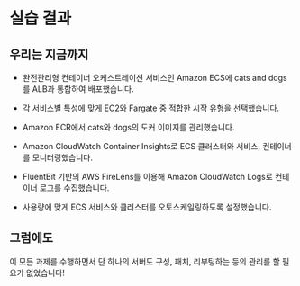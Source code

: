 # 실습 결과
## 우리는 지금까지

- 완전관리형 컨테이너 오케스트레이션 서비스인 Amazon ECS에 cats and dogs를 ALB과 통합하여 배포했습니다.

- 각 서비스별 특성에 맞게 EC2와 Fargate 중 적합한 시작 유형을 선택했습니다.

- Amazon ECR에서 cats와 dogs의 도커 이미지를 관리했습니다.

- Amazon CloudWatch Container Insights로 ECS 클러스터와 서비스, 컨테이너를 모니터링했습니다.

- FluentBit 기반의 AWS FireLens를 이용해 Amazon CloudWatch Logs로 컨테이너 로그를 수집했습니다.

- 사용량에 맞게 ECS 서비스와 클러스터를 오토스케일링하도록 설정했습니다.

## 그럼에도
이 모든 과제를 수행하면서 단 하나의 서버도 구성, 패치, 리부팅하는 등의 관리를 할 필요가 없었습니다!